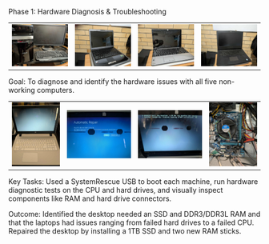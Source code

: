 Phase 1: Hardware Diagnosis & Troubleshooting
<table>
  <tr>
    <td>
      <img src="images/pc1.jfif" width="100%" alt="Alt text for image 1">
    </td>
    <td>
      <img src="images/pc2.jfif" width="100%" alt="Alt text for image 2">
    </td>
    <td>
      <img src="images/pc3.jfif" width="100%" alt="Alt text for image 3">
    </td>
    <td>
      <img src="images/pc4.jfif" width="100%" alt="Alt text for image 4">
    </td>
  </tr>
</table>
Goal: To diagnose and identify the hardware issues with all five non-working computers.
<table>
  <tr>
    <td>
      <img src="images/p1.0.jfif" width="100%" alt="Alt text for image 1">
    </td>
    <td>
      <img src="images/p1.1.jfif" width="100%" alt="Alt text for image 2">
    </td>
    <td>
      <img src="images/p1.2.jfif" width="100%" alt="Alt text for image 3">
    </td>
    <td>
      <img src="images/p1.3.jfif" width="100%" alt="Alt text for image 4">
    </td>
  </tr>
</table>

Key Tasks: Used a SystemRescue USB to boot each machine, run hardware diagnostic tests on the CPU and hard drives, and visually inspect components like RAM and hard drive connectors.

Outcome: Identified the desktop needed an SSD and DDR3/DDR3L RAM and that the laptops had issues ranging from failed hard drives to a failed CPU. Repaired the desktop by installing a 1TB SSD and two new RAM sticks.
